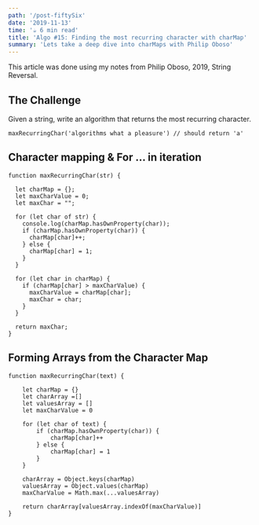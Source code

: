 ```yaml
---
path: '/post-fiftySix'
date: '2019-11-13'
time: '☕️ 6 min read'
title: 'Algo #15: Finding the most recurring character with charMap'
summary: 'Lets take a deep dive into charMaps with Philip Oboso'
---
```


This article was done using my notes from Philip Oboso, 2019, String Reversal.

## The Challenge

Given a string, write an algorithm that returns the most recurring character.

```
maxRecurringChar('algorithms what a pleasure') // should return 'a'
```

## Character mapping & For ... in iteration

```
function maxRecurringChar(str) {

  let charMap = {};
  let maxCharValue = 0;
  let maxChar = "";

  for (let char of str) {
    console.log(charMap.hasOwnProperty(char));
    if (charMap.hasOwnProperty(char)) {
      charMap[char]++;
    } else {
      charMap[char] = 1;
    }
  }

  for (let char in charMap) {
    if (charMap[char] > maxCharValue) {
      maxCharValue = charMap[char];
      maxChar = char;
    }
  }

  return maxChar;
}
```

## Forming Arrays from the Character Map

```
function maxRecurringChar(text) {

    let charMap = {}
    let charArray =[]
    let valuesArray = []
    let maxCharValue = 0

    for (let char of text) {
        if (charMap.hasOwnProperty(char)) {
            charMap[char]++
        } else {
            charMap[char] = 1
        }
    }

    charArray = Object.keys(charMap)
    valuesArray = Object.values(charMap)
    maxCharValue = Math.max(...valuesArray)

    return charArray[valuesArray.indexOf(maxCharValue)]
}
```
